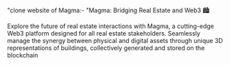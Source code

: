 
"clone website of Magma:-   "Magma: Bridging Real Estate and Web3 🏙️

Explore the future of real estate interactions with Magma, a cutting-edge Web3 platform designed for all real estate stakeholders. Seamlessly manage the synergy between physical and digital assets through unique 3D representations of buildings, collectively generated and stored on the blockchain
